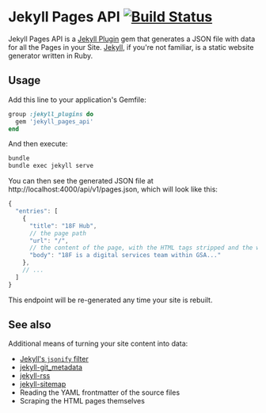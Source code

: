 # Jekyll Pages API [![Build Status](https://travis-ci.org/18F/jekyll_pages_api.svg?branch=master)](https://travis-ci.org/18F/jekyll_pages_api)

Jekyll Pages API is a [Jekyll Plugin](http://jekyllrb.com/docs/plugins/) gem that generates a JSON file with data for all the Pages in your Site. [Jekyll](http://jekyllrb.com), if you're not familiar, is a static website generator written in Ruby.

## Usage

Add this line to your application's Gemfile:

```ruby
group :jekyll_plugins do
  gem 'jekyll_pages_api'
end
```

And then execute:

```bash
bundle
bundle exec jekyll serve
```

You can then see the generated JSON file at http://localhost:4000/api/v1/pages.json, which will look like this:

```javascript
{
  "entries": [
    {
      "title": "18F Hub",
      // the page path
      "url": "/",
      // the content of the page, with the HTML tags stripped and the whitespace condensed
      "body": "18F is a digital services team within GSA..."
    },
    // ...
  ]
}
```

This endpoint will be re-generated any time your site is rebuilt.

## See also

Additional means of turning your site content into data:

* [Jekyll's `jsonify` filter](http://jekyllrb.com/docs/templates/)
* [jekyll-git_metadata](https://github.com/ivantsepp/jekyll-git_metadata)
* [jekyll-rss](https://github.com/agelber/jekyll-rss)
* [jekyll-sitemap](https://github.com/jekyll/jekyll-sitemap)
* Reading the YAML frontmatter of the source files
* Scraping the HTML pages themselves
